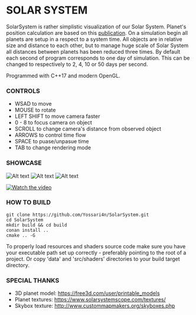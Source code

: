 # SOLAR SYSTEM
SolarSystem is rather simplistic visualization of our Solar System. Planet's position calculation are based on this [publication](https://stjarnhimlen.se/comp/ppcomp.html). On a simulation begin all planets are setup in a respect to a system time. All objects are in relative size and distance to each other, but to manage huge scale of Solar System all distances between planets has been reduced three times. By default each second of program corresponds to one day of simulation. This can be changed to respectively to 2, 4, 10 or 50 days per second.

Programmed with C++17 and modern OpenGL.


### CONTROLS 
* WSAD to move
* MOUSE to rotate
* LEFT SHIFT to move camera faster
* 0 - 8 to focus camera on object
* SCROLL to change camera's distance from observed object
* ARROWS to control time flow
* SPACE to puase/unpasue time
* TAB to change rendering mode


### SHOWCASE
![Alt text](Photo1.png?raw=true "Solar System")
![Alt text](Photo2.png?raw=true "Earth")
![Alt text](Photo3.png?raw=true "Planets")


[![Watch the video](Thumbnail.png)](https://www.youtube.com/watch?v=hU9H0ZCd1cY)


### HOW TO BUILD
    git clone https://github.com/Yossari4n/SolarSystem.git
    cd SolarSystem
    mkdir build && cd build
    conan install ..
    cmake .. -G
    
To properly load resources and shaders source code make sure you have your executable path set up correctly - preferably pointing to the root of a project. Or copy 'data' and 'src/shaders' directories to your build target directory.


### SPECIAL THANKS
* 3D planet model: https://free3d.com/user/printable_models
* Planet textures: https://www.solarsystemscope.com/textures/
* Skybox texture: http://www.custommapmakers.org/skyboxes.php
